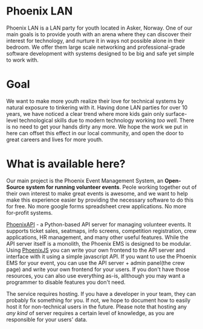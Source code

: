 # Phoenix LAN

Phoenix LAN is a LAN party for youth located in Asker, Norway. One of our main goals is to provide youth with an arena where they can discover their interest for technology, and nurture it in ways not possible alone in their bedroom. We offer them large scale networking and professional-grade software development with systems designed to be big and safe yet simple to work with.

# Goal

We want to make more youth realize their love for technical systems by natural exposure to tinkering with it. Having done LAN parties for over 10 years, we have noticed a clear trend where more kids gain only surface-level technological skills due to modern technology working _too well_. There is no need to get your hands dirty any more. We hope the work we put in here can offset this effect in our local community, and open the door to great careers and lives for more youth.

# What is available here?

Our main project is the Phoenix Event Management System, an **Open-Source system for running volunteer events**. Peole working together out of their own interest to make great events is awesome, and we want to help make this experience easier by providing the necessary software to do this for free. No more google forms spreadsheet crew applications. No more for-profit systems.

 [PhoenixAPI](https://github.com/phoenixlan/phoenixapi-v1) - a Python-based API server for managing volunteer events. It supports ticket sales, seatmaps, info screens, competition registration, crew applications, HR management, and many other useful features. While the API server itself is a monolith, the Phoenix EMS is designed to be modular. Using [PhoenixJS](https://github.com/phoenixlan/phoenixjs) you can write your own frontend to the API server and interface with it using a simple javascript API. If you want to use the Phoenix EMS for your event, you can use the API server + admin panel(the crew page) and write your own frontend for your users. If you don't have those resources, you can also use everything as-is, allthough you may want a programmer to disable features you don't need.

The service requires hosting. If you have a developer in your team, they can probably fix something for you. If not, we hope to document how to easily host it for non-technical users in the future. Please note that hosting any _any kind_ of server requires a certain level of knowledge, as you are responsible for your users' data.
